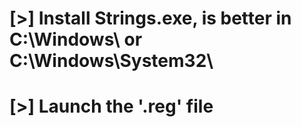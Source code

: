# [>] Install Strings.exe, is better in C:\Windows\ or C:\Windows\System32\
# [>] Launch the '.reg' file